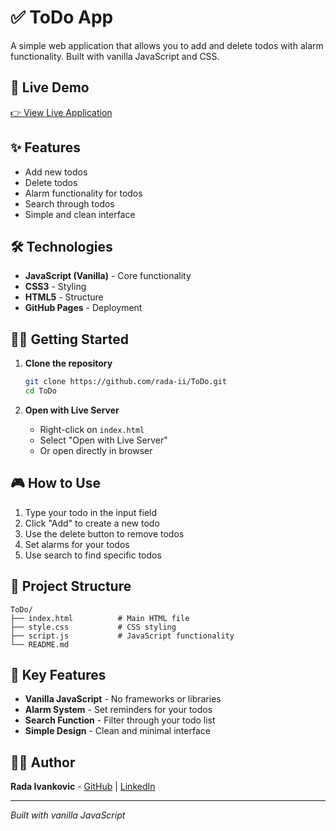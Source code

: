 # ✅ ToDo App

A simple web application that allows you to add and delete todos with alarm functionality. Built with vanilla JavaScript and CSS.

## 🚀 Live Demo

<a href="https://rada-ii.github.io/ToDo/" 
   target="_blank" 
   rel="noopener noreferrer"
   onclick="window.open(this.href, '_blank'); return false;">
    👉 View Live Application
</a>


## ✨ Features

- Add new todos
- Delete todos
- Alarm functionality for todos
- Search through todos
- Simple and clean interface

## 🛠️ Technologies

- **JavaScript (Vanilla)** - Core functionality
- **CSS3** - Styling
- **HTML5** - Structure
- **GitHub Pages** - Deployment

## 🏃‍♀️ Getting Started

1. **Clone the repository**
   ```bash
   git clone https://github.com/rada-ii/ToDo.git
   cd ToDo
   ```

2. **Open with Live Server**
   - Right-click on `index.html`
   - Select "Open with Live Server"
   - Or open directly in browser

## 🎮 How to Use

1. Type your todo in the input field
2. Click "Add" to create a new todo
3. Use the delete button to remove todos
4. Set alarms for your todos
5. Use search to find specific todos

## 📁 Project Structure

```
ToDo/
├── index.html          # Main HTML file
├── style.css           # CSS styling
├── script.js           # JavaScript functionality
└── README.md
```

## 🌟 Key Features

- **Vanilla JavaScript** - No frameworks or libraries
- **Alarm System** - Set reminders for your todos
- **Search Function** - Filter through your todo list
- **Simple Design** - Clean and minimal interface

## 👩‍💻 Author

**Rada Ivankovic** - [GitHub](https://github.com/rada-ii) | [LinkedIn](https://www.linkedin.com/in/rada-ivankovic)

---

*Built with vanilla JavaScript*
